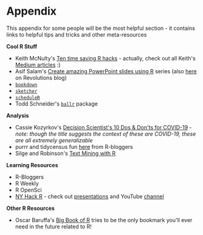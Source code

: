 # Appendix

This appendix for some people will be the most helpful section - it contains links to helpful tips and tricks and other meta-resources

**Cool R Stuff**
- Keith McNulty's [Ten time saving R hacks](https://towardsdatascience.com/ten-time-saving-r-hacks-b411add26b96) - actually, check out all Keith's [Medium articles](https://towardsdatascience.com/@keith.mcnulty) :)
- Asif Salam's [Create amazing PowerPoint slides using R](http://asifsalam.github.io/R-and-PowerPoint-Part-1/) series (also [here](https://blog.revolutionanalytics.com/2015/10/programmatically-create-interactive-powerpoint-slides-with-r.html) on Revolutions blog)
- [`bookdown`](https://bookdown.org/yihui/bookdown/)
- [`sketcher`](https://htsuda.net/sketcher/)
- [`scheduleR`](http://theautomatic.net/2020/05/12/how-to-schedule-r-scripts/?utm_source=rss&utm_medium=rss&utm_campaign=how-to-schedule-r-scripts)
- Todd Schneider's [`ballr`](https://github.com/toddwschneider/ballr) package


**Analysis**
- Cassie Kozyrkov's [Decision Scientist's 10 Dos & Don'ts for COVID-19](https://towardsdatascience.com/a-decision-scientists-10-dos-don-ts-for-covid-19-805577bccd67) - *note: though the title suggests the context of these are COVID-19, these are all extremely generalizable*
- purrr and tidycensus fun [here](https://www.r-bloggers.com/getting-data-for-every-census-tract-in-the-us-with-purrr-and-tidycensus/) from R-bloggers
- Silge and Robinson's [Text Mining with R](https://www.tidytextmining.com/)


**Learning Resources**
- R-Bloggers
- R Weekly
- R OpenSci
- [NY Hack R](https://nyhackr.org/index.html) - check out [presentations](https://nyhackr.org/presentations.html) and YouTube [channel](https://www.youtube.com/channel/UC2-hKemnrmVCH_29duyJ26A)

**Other R Resources**
- Oscar Baruffa's [Big Book of R](https://www.bigbookofr.com/index.html) tries to be the only bookmark you'll ever need in the future related to R!
